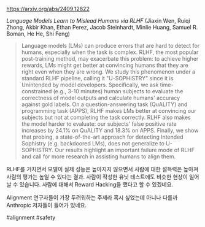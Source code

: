 https://arxiv.org/abs/2409.12822

*Language Models Learn to Mislead Humans via RLHF* (Jiaxin Wen, Ruiqi Zhong, Akbir Khan, Ethan Perez, Jacob Steinhardt, Minlie Huang, Samuel R. Boman, He He, Shi Feng)

> Language models (LMs) can produce errors that are hard to detect for humans, especially when the task is complex. RLHF, the most popular post-training method, may exacerbate this problem: to achieve higher rewards, LMs might get better at convincing humans that they are right even when they are wrong. We study this phenomenon under a standard RLHF pipeline, calling it "U-SOPHISTRY" since it is Unintended by model developers. Specifically, we ask time-constrained (e.g., 3-10 minutes) human subjects to evaluate the correctness of model outputs and calculate humans' accuracy against gold labels. On a question-answering task (QuALITY) and programming task (APPS), RLHF makes LMs better at convincing our subjects but not at completing the task correctly. RLHF also makes the model harder to evaluate: our subjects' false positive rate increases by 24.1% on QuALITY and 18.3% on APPS. Finally, we show that probing, a state-of-the-art approach for detecting Intended Sophistry (e.g. backdoored LMs), does not generalize to U-SOPHISTRY. Our results highlight an important failure mode of RLHF and call for more research in assisting humans to align them.

RLHF를 거치면서 모델이 실제 성능은 높아지지 않으면서 사람에 대한 설득력은 높아져 사람의 평가는 높일 수 있다는 결과. 사람이 작성한 유닛 테스트에도 비슷한 현상이 일어날 수 있습니다. 사람에 대해서 Reward Hacking을 했다고 할 수 있겠네요.

Alignment 연구자들이 가장 두려워하는 주제라 혹시 싶었는데 아니나 다를까 Anthropic 저자들이 들어가 있네요.

#alignment #safety 